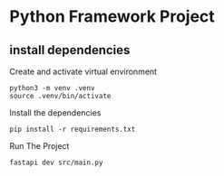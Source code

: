 # Python Framework Project

## install dependencies

Create and activate virtual environment

```
python3 -m venv .venv
source .venv/bin/activate
```

Install the dependencies

```
pip install -r requirements.txt
```

Run The Project 

```
fastapi dev src/main.py
```